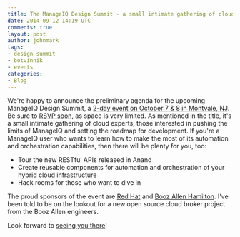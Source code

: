 ```yaml
---
title: The ManageIQ Design Summit - a small intimate gathering of cloud experts
date: 2014-09-12 14:19 UTC
comments: true
layout: post
author: johnmark
tags:
- design summit
- botvinnik
- events
categories:
- Blog
---
```


We're happy to announce the preliminary agenda for the upcoming ManageIQ Design Summit, a [2-day event on October 7 & 8 in Montvale, NJ](http://miqdevsummit14.eventbrite.com/). Be sure to [RSVP soon](http://miqdevsummit14.eventbrite.com/), as space is very limited. As mentioned in the title, it's a small intimate gathering of cloud experts, those interested in pushing the limits of ManageIQ and setting the roadmap for development. If you're a ManageIQ user who wants to learn how to make the most of its automation and orchestration capabilities, then there will be plenty for you, too:

- Tour the new RESTful APIs released in Anand
- Create reusable components for automation and orchestration of your hybrid cloud infrastructure
- Hack rooms for those who want to dive in

The proud sponsors of the event are [Red Hat](http://redhat.com/) and [Booz Allen Hamilton](http://boozallen.com/). I've been told to be on the lookout for a new open source cloud broker project from the Booz Allen engineers.

Look forward to [seeing you there](http://miqdevsummit14.eventbrite.com/)!
